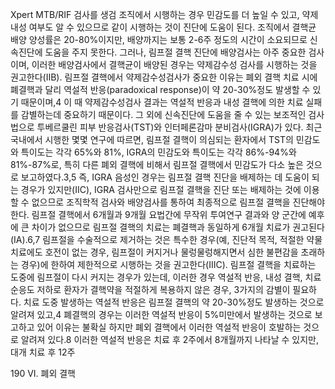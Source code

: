 Xpert MTB/RIF 검사를 생검 조직에서 시행하는 경우 민감도를 더 높일 수 있고, 약제 내성 여부도 알 수 있으므로 같이 시행하는 것이 진단에 도움이 된다. 조직에서 결핵균 배양 양성률은 20-80%이지만, 배양까지는 보통 2-6주 정도의 시간이 소요되므로 신속진단에 도움을 주지 못한다. 그러나, 림프절 결핵 진단에 배양검사는 아주 중요한 검사이며, 이러한 배양검사에서 결핵균이 배양된 경우는 약제감수성 검사를 시행하는 것을 권고한다(IIB). 림프절 결핵에서 약제감수성검사가 중요한 이유는 폐외 결핵 치료 시에 폐결핵과 달리 역설적 반응(paradoxical response)이 약 20-30%정도 발생할 수 있기 때문이며,4 이 때 약제감수성검사 결과는 역설적 반응과 내성 결핵에 의한 치료 실패를 감별하는데 중요하기 때문이다.
그 외에 신속진단에 도움을 줄 수 있는 보조적인 검사법으로 투베르쿨린 피부 반응검사(TST)와 인터페론감마 분비검사(IGRA)가 있다. 최근 국내에서 시행한 몇몇 연구에 따르면, 림프절 결핵이 의심되는 환자에서 TST의 민감도와 특이도는 각각 65%와 81%, IGRA의 민감도와 특이도는 각각 86%-94%와 81%-87%로, 특히 다른 폐외 결핵에 비해서 림프절 결핵에서 민감도가 다소 높은 것으로 보고하였다.3,5 즉, IGRA 음성인 경우는 림프절 결핵 진단을 배제하는 데 도움이 되는 경우가 있지만(IIC), IGRA 검사만으로 림프절 결핵을 진단 또는 배제하는 것에 이용할 수 없으므로 조직학적 검사와 배양검사를 통하여 최종적으로 림프절 결핵을 진단해야 한다.
림프절 결핵에서 6개월과 9개월 요법간에 무작위 투여연구 결과와 양 군간에 예후에 큰 차이가 없으므로 림프절 결핵의 치료는 폐결핵과 동일하게 6개월 치료가 권고된다(IA).6,7
림프절을 수술적으로 제거하는 것은 특수한 경우(예, 진단적 목적, 적절한 약물 치료에도 호전이 없는 경우, 림프절이 커지거나 물렁물렁해지면서 심한 불편감을 초래하는 경우)에 한하여 제한적으로 시행하는 것을 권고한다(IIIC).
림프절 결핵을 치료하는 도중에 림프절이 다시 커지는 경우가 있는데, 이러한 경우 역설적 반응, 내성 결핵, 치료 순응도 저하로 환자가 결핵약을 적절하게 복용하지 않은 경우, 3가지의 감별이 필요하다. 치료 도중 발생하는 역설적 반응은 림프절 결핵의 약 20-30%정도 발생하는 것으로 알려져 있고,4 폐결핵의 경우는 이러한 역설적 반응이 5%미만에서 발생하는 것으로 보고하고 있어 이유는 불확실 하지만 폐외 결핵에서 이러한 역설적 반응이 호발하는 것으로 알려져 있다.8 이러한 역설적 반응은 치료 후 2주에서 8개월까지 나타날 수 있지만, 대개 치료 후 12주

<PAGE>190 VI. 폐외 결핵